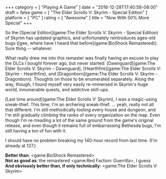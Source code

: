 +++
category = [ "Playing A Game" ]
date = "2016-12-28T17:40:58-08:00"
draft = false
game = [ "The Elder Scrolls V: Skyrim - Special Edition" ]
platform = [ "PC" ]
rating = [ "Awesome" ]
title = "Now With 50% More Special"
+++

So the [Special Edition](game:The Elder Scrolls V: Skyrim - Special Edition) of Skyrim has updated graphics, and unfortunately reintroduces ages-old bugs ([gee, where have I heard that before](game:BioShock Remastered)).  Sure thing -- whatever.

What really drew me into this remaster was finally having an excuse to play the DLCs I bought forever ago, but never started: [Dawnguard](game:The Elder Scrolls V: Skyrim - Dawnguard), [Hearthfire](game:The Elder Scrolls V: Skyrim - Hearthfire), and [Dragonborn](game:The Elder Scrolls V: Skyrim - Dragonborn).  Thoughts on those to be enumerated separately.  Along the way, though, I found myself very easily re-immersed in Skyrim's huge world, innumerable quests, and addictive skill-ups.

[Last time around](game:The Elder Scrolls V: Skyrim), I was a magic-using sneak-thief.  This time, I'm an archering sneak-thief.  ... yeah, really not all that different.  I'm still methodically looting every house and dungeon, and I'm still gradually climbing the ranks of every organization on the map.  Even though I'm re-treading a lot of the same ground from the game's original release, and even though it remains full of embarrassing Bethesda bugs, I'm still having a ton of fun with it.

I should have no problem breaking my 140-hour record from last time.  (I'm already at 127.)

<b>Better than</b>: <game:BioShock Remastered>  
<b>Not as good as</b>: the remastered <game:Red Faction: Guerrilla>, I guess  
<b>And obviously better than, if only technically</b>: <game:The Elder Scrolls V: Skyrim>
